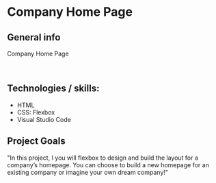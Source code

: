 # Company Home Page

## General info

Company Home Page

<br>

## Technologies / skills:

- HTML
- CSS: Flexbox
- Visual Studio Code

## Project Goals

"In this project, I you will flexbox to design and build the layout for a company’s homepage. You can choose to build a new homepage for an existing company or imagine your own dream company!"​
